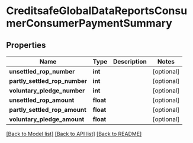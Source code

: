 # CreditsafeGlobalDataReportsConsumerConsumerPaymentSummary

## Properties
Name | Type | Description | Notes
------------ | ------------- | ------------- | -------------
**unsettled_rop_number** | **int** |  | [optional] 
**partly_settled_rop_number** | **int** |  | [optional] 
**voluntary_pledge_number** | **int** |  | [optional] 
**unsettled_rop_amount** | **float** |  | [optional] 
**partly_settled_rop_amount** | **float** |  | [optional] 
**voluntary_pledge_amount** | **float** |  | [optional] 

[[Back to Model list]](../README.md#documentation-for-models) [[Back to API list]](../README.md#documentation-for-api-endpoints) [[Back to README]](../README.md)

